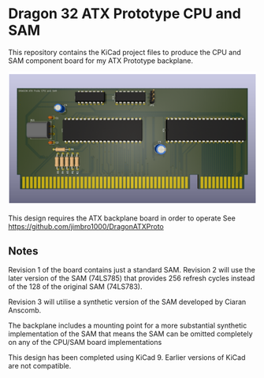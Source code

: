 # Dragon 32 ATX Prototype CPU and SAM

This repository contains the KiCad project files
to produce the CPU and SAM component board for my
ATX Prototype backplane.

![Render of PCB top](./DragonATXProtoCPUSAM.png)

This design requires the ATX backplane board in order 
to operate
See https://github.com/jimbro1000/DragonATXProto

## Notes

Revision 1 of the board contains just a standard
SAM. Revision 2 will use the later version of the SAM
(74LS785) that provides 256 refresh cycles instead of 
the 128 of the original SAM (74LS783).

Revision 3 will utilise a synthetic version of the SAM
developed by Ciaran Anscomb.

The backplane includes a mounting point for a more
substantial synthetic implementation of the SAM that
means the SAM can be omitted completely on any of the
CPU/SAM board implementations

This design has been completed using KiCad 9. Earlier
versions of KiCad are not compatible.
